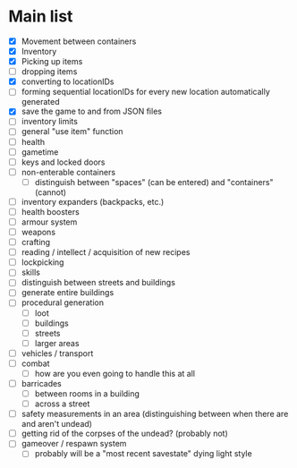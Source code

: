 # Main list
- [x] Movement between containers
- [x] Inventory
- [x] Picking up items
- [ ] dropping items
- [x] converting to locationIDs
- [ ] forming sequential locationIDs for every new location automatically generated
- [x] save the game to and from JSON files
- [ ] inventory limits
- [ ] general "use item" function
- [ ] health
- [ ] gametime
- [ ] keys and locked doors
- [ ] non-enterable containers
  - [ ] distinguish between "spaces" (can be entered) and "containers" (cannot)
- [ ] inventory expanders (backpacks, etc.)
- [ ] health boosters
- [ ] armour system
- [ ] weapons
- [ ] crafting
- [ ] reading / intellect / acquisition of new recipes
- [ ] lockpicking
- [ ] skills
- [ ] distinguish between streets and buildings
- [ ] generate entire buildings
- [ ] procedural generation
  - [ ] loot
  - [ ] buildings
  - [ ] streets
  - [ ] larger areas
- [ ] vehicles / transport
- [ ] combat
  - [ ] how are you even going to handle this at all
- [ ] barricades
  - [ ] between rooms in a building
  - [ ] across a street
- [ ] safety measurements in an area (distinguishing between when there are and aren't undead)
- [ ] getting rid of the corpses of the undead? (probably not)
- [ ] gameover / respawn system
  - [ ] probably will be a "most recent savestate" dying light style
